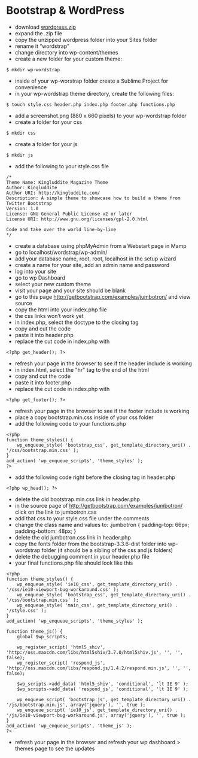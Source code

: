# Bootstrap & WordPress

* download [wordpress.zip](https://wordpress.org/download/)
* expand the .zip file
* copy the unzipped wordpress folder into your Sites folder
* rename it “wordstrap"
* change directory into wp-content/themes
* create a new folder for your custom theme:
```
$ mkdir wp-wordstrap
```
* inside of your wp-worstrap folder create a Sublime Project for convenience
* in your wp-wordstrap theme directory, create the following files: 
```
$ touch style.css header.php index.php footer.php functions.php
```
* add a screenshot.png (880 x 660 pixels) to your wp-wordstrap folder
* create a folder for your css
```
$ mkdir css
```
* create a folder for your js
```
$ mkdir js
```
* add the following to your style.css file
```
/*
Theme Name: Kingluddite Magazine Theme
Author: Kingluddite
Author URI: http://kingluddite.com/
Description: A simple theme to showcase how to build a theme from Twitter Bootstrap
Version: 1.0
License: GNU General Public License v2 or later
License URI: http://www.gnu.org/licenses/gpl-2.0.html

Code and take over the world line-by-line
*/
```
* create a database using phpMyAdmin from a Webstart page in Mamp
* go to localhost/wordstrap/wp-admin/
* add your database name, root, root, localhost in the setup wizard
* create a name for your site, add an admin name and password
* log into your site
* go to wp Dashboard
* select your new custom theme
* visit your page and your site should be blank
* go to this page http://getbootstrap.com/examples/jumbotron/ and view source
* copy the html into your index.php file
* the css links won’t work yet
* in index.php, select the doctype to the closing </nav> tag
* copy and cut the code
* paste it into header.php
* replace the cut code in index.php with
```
<?php get_header(); ?>
```
* refresh your page in the browser to see if the header include is working
* in index.html, select the "hr" tag to the end of the html
* copy and cut the code
* paste it into footer.php
* replace the cut code in index.php with
```
<?php get_footer(); ?>
```
* refresh your page in the browser to see if the footer include is working
* place a copy bootstrap.min.css inside of your css folder
* add the following code to your functions.php
```
<?php
function theme_styles() {
    wp_enqueue_style( 'bootstrap_css', get_template_directory_uri() . '/css/bootstrap.min.css' );
}
add_action( 'wp_enqueue_scripts', 'theme_styles' );
?>
```
* add the following code right before the closing <head> tag in header.php
```
<?php wp_head(); ?>
```
* delete the old bootstrap.min.css link in header.php
* in the source page of http://getbootstrap.com/examples/jumbotron/ click on the link to jumbotron.css
* add that css to your style.css file under the comments
* change the class name and values to: .jumbotron { padding-top: 66px; padding-bottom: 48px; }
* delete the old jumbotron.css link in header.php
* copy the fonts folder from the bootstrap-3.3.6-dist folder into wp-wordstrap folder (it should be a sibling of the css and js folders)
* delete the debugging comment in your header.php file
* your final functions.php file should look like this
```
<?php
function theme_styles() {
    wp_enqueue_style( 'ie10_css', get_template_directory_uri() . '/css/ie10-viewport-bug-workaround.css' );
    wp_enqueue_style( 'bootstrap_css', get_template_directory_uri() . '/css/bootstrap.min.css' );
    wp_enqueue_style( 'main_css', get_template_directory_uri() . '/style.css' );
}
add_action( 'wp_enqueue_scripts', 'theme_styles' );

function theme_js() {
    global $wp_scripts;

    wp_register_script( 'html5_shiv', 'http://oss.maxcdn.com/libs/html5shiv/3.7.0/html5shiv.js', '', '', false);
    wp_register_script( 'respond_js', 'http://oss.maxcdn.com/libs/respond.js/1.4.2/respond.min.js', '', '', false);

    $wp_scripts->add_data( 'html5_shiv', 'conditional', 'lt IE 9' );
    $wp_scripts->add_data( 'respond_js', 'conditional', 'lt IE 9' );

    wp_enqueue_script( 'bootstrap_js', get_template_directory_uri() . '/js/bootstrap.min.js', array('jquery'), '', true );
    wp_enqueue_script( 'ie10_js', get_template_directory_uri() . '/js/ie10-viewport-bug-workaround.js', array('jquery'), '', true );
}
add_action( 'wp_enqueue_scripts', 'theme_js' );
?>
```
* refresh your page in the browser and refresh your wp dashboard > themes page to see the updates
